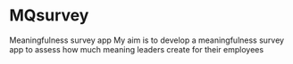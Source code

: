 # MQsurvey
Meaningfulness survey app
My aim is to develop a meaningfulness survey app to assess how much meaning leaders create for their employees
